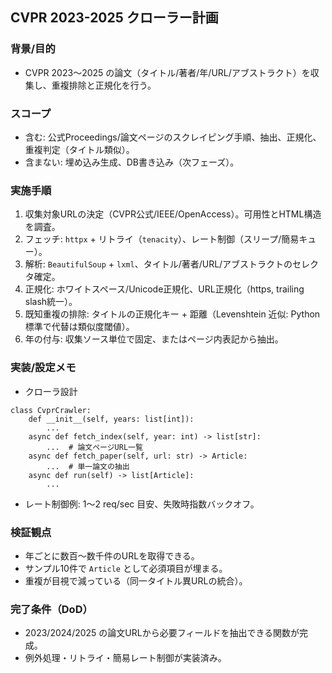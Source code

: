 ## CVPR 2023-2025 クローラー計画

### 背景/目的
- CVPR 2023〜2025 の論文（タイトル/著者/年/URL/アブストラクト）を収集し、重複排除と正規化を行う。

### スコープ
- 含む: 公式Proceedings/論文ページのスクレイピング手順、抽出、正規化、重複判定（タイトル類似）。
- 含まない: 埋め込み生成、DB書き込み（次フェーズ）。

### 実施手順
1. 収集対象URLの決定（CVPR公式/IEEE/OpenAccess）。可用性とHTML構造を調査。
2. フェッチ: `httpx` + リトライ（`tenacity`）、レート制御（スリープ/簡易キュー）。
3. 解析: `BeautifulSoup` + `lxml`、タイトル/著者/URL/アブストラクトのセレクタ確定。
4. 正規化: ホワイトスペース/Unicode正規化、URL正規化（https, trailing slash統一）。
5. 既知重複の排除: タイトルの正規化キー + 距離（Levenshtein 近似: Python標準で代替は類似度閾値）。
6. 年の付与: 収集ソース単位で固定、またはページ内表記から抽出。

### 実装/設定メモ
- クローラ設計
```
class CvprCrawler:
    def __init__(self, years: list[int]):
        ...
    async def fetch_index(self, year: int) -> list[str]:
        ...  # 論文ページURL一覧
    async def fetch_paper(self, url: str) -> Article:
        ...  # 単一論文の抽出
    async def run(self) -> list[Article]:
        ...
```

- レート制御例: 1〜2 req/sec 目安、失敗時指数バックオフ。

### 検証観点
- 年ごとに数百〜数千件のURLを取得できる。
- サンプル10件で `Article` として必須項目が埋まる。
- 重複が目視で減っている（同一タイトル異URLの統合）。

### 完了条件（DoD）
- 2023/2024/2025 の論文URLから必要フィールドを抽出できる関数が完成。
- 例外処理・リトライ・簡易レート制御が実装済み。


